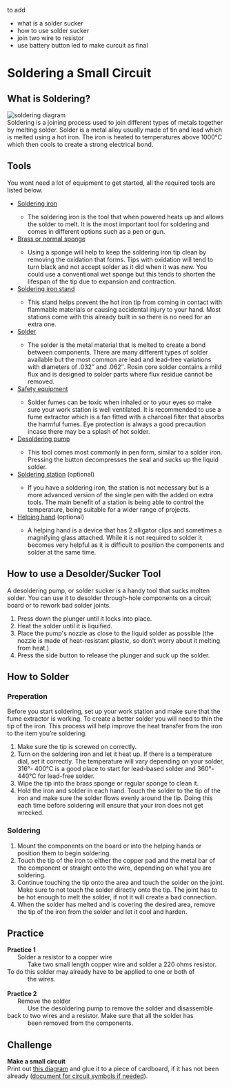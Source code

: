 to add
- what is a solder sucker
- how to use solder sucker
- join two wire to resistor
- use battery button led to make curcuit as final


# Soldering a Small Circuit

## What is Soldering?
![soldering diagram](https://tinyurl.com/p9jad5aj)<br>
Soldering is a joining process used to join different types of metals together by melting solder. Solder is a metal alloy usually made of tin and lead which is melted using a hot iron. The iron is heated to temperatures above 1000°C which then cools to create a strong electrical bond.

## Tools
You wont need a lot of equipment to get started, all the required tools are listed below.

- <a href="https://tinyurl.com/2wepuamc" target="_blank">Soldering iron<a/>
  - The soldering iron is the tool that when powered heats up and allows the solder to melt. It is the most important tool for soldering and comes in different options such as a pen or gun.
- <a href="https://tinyurl.com/2p9h7uwy" target="_blank">Brass or normal sponge<a/>
  - Using a sponge will help to keep the soldering iron tip clean by removing the oxidation that forms. Tips with oxidation will tend to turn black and not accept solder as it did when it was new. You could use a conventional wet sponge but this tends to shorten the lifespan of the tip due to expansion and contraction.
- <a href="https://tinyurl.com/jh5zc6d" target="_blank">Soldering iron stand<a/>
  - This stand helps prevent the hot iron tip from coming in contact with flammable materials or causing accidental injury to your hand. Most stations come with this already built in so there is no need for an extra one.
- <a href="https://tinyurl.com/yetjxxyr" target="_blank">Solder<a/>
  - The solder is the metal material that is melted to create a bond between components. There are many different types of solder available but the most common are lead and lead-free variations with diameters of .032″ and .062″. Rosin core solder contains a mild flux and is designed to solder parts where flux residue cannot be removed.
- <a href="https://tinyurl.com/5ntvvnm9" target="_blank">Safety equipment<a/>
  - Solder fumes can be toxic when inhaled or to your eyes so make sure your work station is well ventilated. It is recommended to use a fume extractor which is a fan fitted with a charcoal filter that absorbs the harmful fumes. Eye protection is always a good precaution incase there may be a splash of hot solder.
- <a href="https://tinyurl.com/y3ka9ycd" target="_blank">Desoldering pump<a/>
  - This tool comes most commonly in pen form, similar to a solder iron. Pressing the button decompresses the seal and sucks up the liquid solder. 
- <a href="https://tinyurl.com/2p9xcfb9" target="_blank">Soldering station<a/> (optional)
  - If you have a soldering iron, the station is not necessary but is a more advanced version of the single pen with the added on extra tools. The main benefit of a station is being able to control the temperature, being suitable for a wider range of projects.
- <a href="https://tinyurl.com/ycy6hdfh" target="_blank">Helping hand<a/> (optional)
  - A helping hand is a device that has 2 alligator clips and sometimes a magnifying glass attached. While it is not required to solder it becomes very helpful as it is difficult to position the components and solder at the same time.
  
  
## How to use a Desolder/Sucker Tool
A desoldering pump, or solder sucker is a handy tool that sucks molten solder. You can use it to desolder through-hole components on a circuit board or to rework bad solder joints.
1. Press down the plunger until it locks into place.
2. Heat the solder until it is liquified.
4. Place the pump's nozzle as close to the liquid solder as possible (the nozzle is made of heat-resistant plastic, so don't worry about it melting from heat.)
2. Press the side button to release the plunger and suck up the solder.
  
## How to Solder  
### Preperation
Before you start soldering, set up your work station and make sure that the fume extractor is working. To create a better solder you will need to thin the tip of the iron. This process will help improve the heat transfer from the iron to the item you’re soldering.
1. Make sure the tip is screwed on correctly.
2. Turn on the soldering iron and let it heat up. If there is a temperature dial, set it correctly. The temperature will vary depending on your solder, 316°- 400°C is a good place to start for lead-based solder and 360°- 440°C for lead-free solder.
3. Wipe the tip into the brass sponge or regular sponge to clean it.
4. Hold the iron and solder in each hand. Touch the solder to the tip of the iron and make sure the solder flows evenly around the tip. Doing this each time before soldering will ensure that your iron does not get wrecked.

### Soldering
1. Mount the components on the board or into the helping hands or position them to begin soldering.
1. Touch the tip of the iron to either the copper pad and the metal bar of the component or straight onto the wire, depending on what you are soldering.
1. Continue touching the tip onto the area and touch the solder on the joint. Make sure to not touch the solder directly onto the tip. The joint has to be hot enough to melt the solder, if not it will create a bad connection.
1. When the solder has melted and is covering the desired area, remove the tip of the iron from the solder and let it cool and harden.
  
## Practice
**Practice 1**<br>
&nbsp;&nbsp;&nbsp;&nbsp;&nbsp;&nbsp;Solder a resistor to a copper wire<br>&nbsp;&nbsp;&nbsp;&nbsp;&nbsp;&nbsp;&nbsp;&nbsp;&nbsp;&nbsp;&nbsp;&nbsp;Take two small length copper wire and solder a 220 ohms resistor. To do this solder may already have to be applied to one or both of &nbsp;&nbsp;&nbsp;&nbsp;&nbsp;&nbsp;&nbsp;&nbsp;&nbsp;&nbsp;&nbsp;&nbsp;the wires.
<br><br>
**Practice 2**<br>
&nbsp;&nbsp;&nbsp;&nbsp;&nbsp;&nbsp;Remove the solder<br>&nbsp;&nbsp;&nbsp;&nbsp;&nbsp;&nbsp;&nbsp;&nbsp;&nbsp;&nbsp;&nbsp;&nbsp;Use the desoldering pump to remove the solder and disassemble back to two wires and a resistor. Make sure that all the solder has &nbsp;&nbsp;&nbsp;&nbsp;&nbsp;&nbsp;&nbsp;&nbsp;&nbsp;&nbsp;&nbsp;&nbsp;been removed from the components.
  
## Challenge
**Make a small circuit**<br>
Print out <a href="https://github.com/vakkD/robotics_assignment_2_tutorial/blob/main/ledbuttoncircuit.png?raw=true">this diagram<a/> and glue it to a piece of cardboard, if it has not been already (<a href="https://electronicsclub.info/circuitsymbols.htm">document for circuit symbols if needed<a/>).
